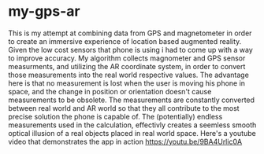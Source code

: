 # my-gps-ar
This is my attempt at combining data from GPS and magnetometer in order to create an immersive experience of location based augmented reality.
Given the low cost sensors that phone is using i had to come up with a way to improve accuracy.
My algorithm collects magnometer and GPS sensor measurments, and utilizing the AR coordinate system, in order to convert those measurements into the real world respective values. 
The advantage here is that no measurement is lost when the user is moving his phone in space, and the change in position or orientation doesn't cause measurements to be obsolete. The measurements are constantly converted between real world and AR world so that they all contribute to the most precise solution the phone is capable of.
The (potentially) endless measurements used in the calculation, effectivly creates a seemless smooth optical illusion of a real objects placed in real world space.
Here's a youtube video that demonstrates the app in action
https://youtu.be/9BA4Urlic0A
